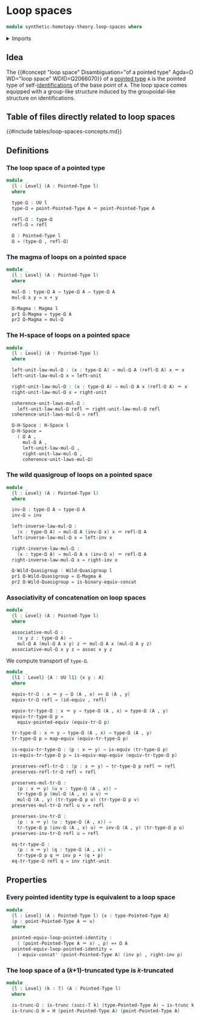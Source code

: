 # Loop spaces

```agda
module synthetic-homotopy-theory.loop-spaces where
```

<details><summary>Imports</summary>

```agda
open import foundation.dependent-pair-types
open import foundation.equivalences
open import foundation.identity-types
open import foundation.truncated-types
open import foundation.truncation-levels
open import foundation.universe-levels

open import structured-types.h-spaces
open import structured-types.magmas
open import structured-types.pointed-equivalences
open import structured-types.pointed-types
open import structured-types.wild-quasigroups
```

</details>

## Idea

The
{{#concept "loop space" Disambiguation="of a pointed type" Agda=Ω WD="loop space" WDID=Q2066070}}
of a [pointed type](structured-types.pointed-types.md) `A` is the pointed type
of self-[identifications](foundation-core.identity-types.md) of the base point
of `A`. The loop space comes equipped with a group-like structure induced by the
groupoidal-like structure on identifications.

## Table of files directly related to loop spaces

{{#include tables/loop-spaces-concepts.md}}

## Definitions

### The loop space of a pointed type

```agda
module _
  {l : Level} (A : Pointed-Type l)
  where

  type-Ω : UU l
  type-Ω = point-Pointed-Type A ＝ point-Pointed-Type A

  refl-Ω : type-Ω
  refl-Ω = refl

  Ω : Pointed-Type l
  Ω = (type-Ω , refl-Ω)
```

### The magma of loops on a pointed space

```agda
module _
  {l : Level} (A : Pointed-Type l)
  where

  mul-Ω : type-Ω A → type-Ω A → type-Ω A
  mul-Ω x y = x ∙ y

  Ω-Magma : Magma l
  pr1 Ω-Magma = type-Ω A
  pr2 Ω-Magma = mul-Ω
```

### The H-space of loops on a pointed space

```agda
module _
  {l : Level} (A : Pointed-Type l)
  where

  left-unit-law-mul-Ω : (x : type-Ω A) → mul-Ω A (refl-Ω A) x ＝ x
  left-unit-law-mul-Ω x = left-unit

  right-unit-law-mul-Ω : (x : type-Ω A) → mul-Ω A x (refl-Ω A) ＝ x
  right-unit-law-mul-Ω x = right-unit

  coherence-unit-laws-mul-Ω :
    left-unit-law-mul-Ω refl ＝ right-unit-law-mul-Ω refl
  coherence-unit-laws-mul-Ω = refl

  Ω-H-Space : H-Space l
  Ω-H-Space =
    ( Ω A ,
      mul-Ω A ,
      left-unit-law-mul-Ω ,
      right-unit-law-mul-Ω ,
      coherence-unit-laws-mul-Ω)
```

### The wild quasigroup of loops on a pointed space

```agda
module _
  {l : Level} (A : Pointed-Type l)
  where

  inv-Ω : type-Ω A → type-Ω A
  inv-Ω = inv

  left-inverse-law-mul-Ω :
    (x : type-Ω A) → mul-Ω A (inv-Ω x) x ＝ refl-Ω A
  left-inverse-law-mul-Ω x = left-inv x

  right-inverse-law-mul-Ω :
    (x : type-Ω A) → mul-Ω A x (inv-Ω x) ＝ refl-Ω A
  right-inverse-law-mul-Ω x = right-inv x

  Ω-Wild-Quasigroup : Wild-Quasigroup l
  pr1 Ω-Wild-Quasigroup = Ω-Magma A
  pr2 Ω-Wild-Quasigroup = is-binary-equiv-concat
```

### Associativity of concatenation on loop spaces

```agda
module _
  {l : Level} (A : Pointed-Type l)
  where

  associative-mul-Ω :
    (x y z : type-Ω A) →
    mul-Ω A (mul-Ω A x y) z ＝ mul-Ω A x (mul-Ω A y z)
  associative-mul-Ω x y z = assoc x y z
```

We compute transport of `type-Ω`.

```agda
module _
  {l1 : Level} {A : UU l1} {x y : A}
  where

  equiv-tr-Ω : x ＝ y → Ω (A , x) ≃∗ Ω (A , y)
  equiv-tr-Ω refl = (id-equiv , refl)

  equiv-tr-type-Ω : x ＝ y → type-Ω (A , x) ≃ type-Ω (A , y)
  equiv-tr-type-Ω p =
    equiv-pointed-equiv (equiv-tr-Ω p)

  tr-type-Ω : x ＝ y → type-Ω (A , x) → type-Ω (A , y)
  tr-type-Ω p = map-equiv (equiv-tr-type-Ω p)

  is-equiv-tr-type-Ω : (p : x ＝ y) → is-equiv (tr-type-Ω p)
  is-equiv-tr-type-Ω p = is-equiv-map-equiv (equiv-tr-type-Ω p)

  preserves-refl-tr-Ω : (p : x ＝ y) → tr-type-Ω p refl ＝ refl
  preserves-refl-tr-Ω refl = refl

  preserves-mul-tr-Ω :
    (p : x ＝ y) (u v : type-Ω (A , x)) →
    tr-type-Ω p (mul-Ω (A , x) u v) ＝
    mul-Ω (A , y) (tr-type-Ω p u) (tr-type-Ω p v)
  preserves-mul-tr-Ω refl u v = refl

  preserves-inv-tr-Ω :
    (p : x ＝ y) (u : type-Ω (A , x)) →
    tr-type-Ω p (inv-Ω (A , x) u) ＝ inv-Ω (A , y) (tr-type-Ω p u)
  preserves-inv-tr-Ω refl u = refl

  eq-tr-type-Ω :
    (p : x ＝ y) (q : type-Ω (A , x)) →
    tr-type-Ω p q ＝ inv p ∙ (q ∙ p)
  eq-tr-type-Ω refl q = inv right-unit
```

## Properties

### Every pointed identity type is equivalent to a loop space

```agda
module _
  {l : Level} (A : Pointed-Type l) {x : type-Pointed-Type A}
  (p : point-Pointed-Type A ＝ x)
  where

  pointed-equiv-loop-pointed-identity :
    ( (point-Pointed-Type A ＝ x) , p) ≃∗ Ω A
  pointed-equiv-loop-pointed-identity =
    ( equiv-concat' (point-Pointed-Type A) (inv p) , right-inv p)
```

### The loop space of a (𝑘+1)-truncated type is 𝑘-truncated

```agda
module _
  {l : Level} (k : 𝕋) (A : Pointed-Type l)
  where

  is-trunc-Ω : is-trunc (succ-𝕋 k) (type-Pointed-Type A) → is-trunc k (type-Ω A)
  is-trunc-Ω H = H (point-Pointed-Type A) (point-Pointed-Type A)
```
